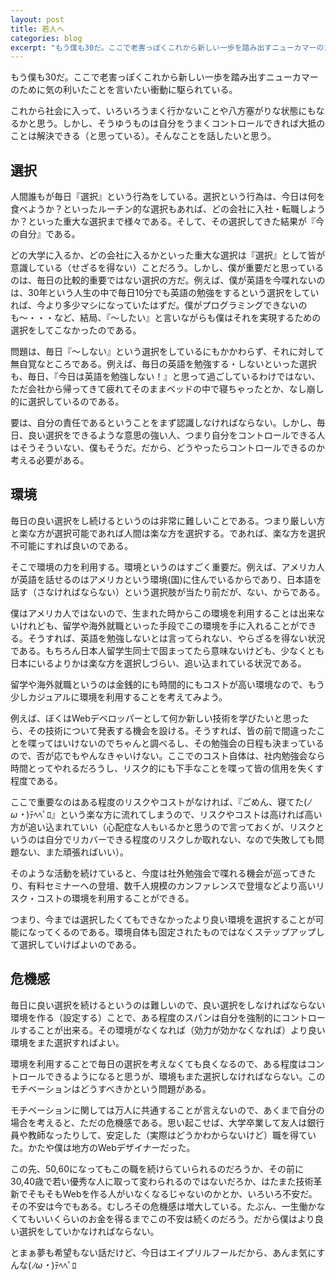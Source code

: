 ```yaml
---
layout: post
title: 若人へ
categories: blog
excerpt: "もう僕も30だ。ここで老害っぽくこれから新しい一歩を踏み出すニューカマーのために気の利いたことでも言いたい衝動に駆られている。"
---
```


もう僕も30だ。ここで老害っぽくこれから新しい一歩を踏み出すニューカマーのために気の利いたことを言いたい衝動に駆られている。

これから社会に入って、いろいろうまく行かないことや八方塞がりな状態にもなるかと思う。しかし、そうゆうものは自分をうまくコントロールできれば大抵のことは解決できる（と思っている）。そんなことを話したいと思う。

## 選択

人間誰もが毎日『選択』という行為をしている。選択という行為は、今日は何を食べようか？といったルーチン的な選択もあれば、どの会社に入社・転職しようか？といった重大な選択まで様々である。そして、その選択してきた結果が『今の自分』である。

どの大学に入るか、どの会社に入るかといった重大な選択は『選択』として皆が意識している（せざるを得ない）ことだろう。しかし、僕が重要だと思っているのは、毎日の比較的重要ではない選択の方だ。例えば、僕が英語を今喋れないのは、30年という人生の中で毎日10分でも英語の勉強をするという選択をしていれば、今より多少マシになっていたはずだ。僕がプログラミングできないのも〜・・・など、結局、『〜したい』と言いながらも僕はそれを実現するための選択をしてこなかったのである。

問題は、毎日『〜しない』という選択をしているにもかかわらず、それに対して無自覚なところである。例えば、毎日の英語を勉強する・しないといった選択も、毎日、『今日は英語を勉強しない！』と思って過ごしているわけではない、ただ会社から帰ってきて疲れてそのままベッドの中で寝ちゃったとか、なし崩し的に選択しているのである。

要は、自分の責任であるということをまず認識しなければならない。しかし、毎日、良い選択をできるような意思の強い人、つまり自分をコントロールできる人はそうそういない、僕もそうだ。だから、どうやったらコントロールできるのか考える必要がある。

## 環境

毎日の良い選択をし続けるというのは非常に難しいことである。つまり厳しい方と楽な方が選択可能であれば人間は楽な方を選択する。であれば、楽な方を選択不可能にすれば良いのである。

そこで環境の力を利用する。環境というのはすごく重要だ。例えば、アメリカ人が英語を話せるのはアメリカという環境(国)に住んでいるからであり、日本語を話す（さなければならない）という選択肢が当たり前だが、ない、からである。

僕はアメリカ人ではないので、生まれた時からこの環境を利用することは出来ないけれども、留学や海外就職といった手段でこの環境を手に入れることができる。そうすれば、英語を勉強しないとは言ってられない、やらざるを得ない状況である。もちろん日本人留学生同士で固まってたら意味ないけども、少なくとも日本にいるよりかは楽な方を選択しづらい、追い込まれている状況である。

留学や海外就職というのは金銭的にも時間的にもコストが高い環境なので、もう少しカジュアルに環境を利用することを考えてみよう。

例えば、ぼくはWebデベロッパーとして何か新しい技術を学びたいと思ったら、その技術について発表する機会を設ける。そうすれば、皆の前で間違ったことを喋ってはいけないのでちゃんと調べるし、その勉強会の日程も決まっているので、否が応でもやんなきゃいけない。ここでのコスト自体は、社内勉強会なら時間とってやれるだろうし、リスク的にも下手なことを喋って皆の信用を失くす程度である。

ここで重要なのはある程度のリスクやコストがなければ、『ごめん、寝てた(*ﾉω・*)ﾃﾍﾍﾟﾛ』という楽な方に流れてしまうので、リスクやコストは高ければ高い方が追い込まれていい（心配症な人もいるかと思うので言っておくが、リスクというのは自分でリカバーできる程度のリスクしか取れない、なので失敗しても問題ない、また頑張ればいい）。

そのような活動を続けていると、今度は社外勉強会で喋れる機会が巡ってきたり、有料セミナーへの登壇、数千人規模のカンファレンスで登壇などより高いリスク・コストの環境を利用することができる。

つまり、今までは選択したくてもできなかったより良い環境を選択することが可能になってくるのである。環境自体も固定されたものではなくステップアップして選択していけばよいのである。

## 危機感

毎日に良い選択を続けるというのは難しいので、良い選択をしなければならない環境を作る（設定する）ことで、ある程度のスパンは自分を強制的にコントロールすることが出来る。その環境がなくなれば（効力が効かなくなれば）より良い環境をまた選択すればよい。

環境を利用することで毎日の選択を考えなくても良くなるので、ある程度はコントロールできるようになると思うが、環境もまた選択しなければならない。このモチベーションはどうすべきかという問題がある。

モチベーションに関しては万人に共通することが言えないので、あくまで自分の場合を考えると、ただの危機感である。思い起こせば、大学卒業して友人は銀行員や教師なったりして、安定した（実際はどうかわからないけど）職を得ていた。かたや僕は地方のWebデザイナーだった。

この先、50,60になってもこの職を続けらていられるのだろうか、その前に30,40歳で若い優秀な人に取って変わられるのではないだろか、はたまた技術革新でそもそもWebを作る人がいなくなるじゃないのかとか、いろいろ不安だ。その不安は今でもある。むしろその危機感は増大している。たぶん、一生働かなくてもいいくらいのお金を得るまでこの不安は続くのだろう。だから僕はより良い選択をしていかなければならない。

とまぁ夢も希望もない話だけど、今日はエイプリルフールだから、あんま気にすんな(*ﾉω・*)ﾃﾍﾍﾟﾛ